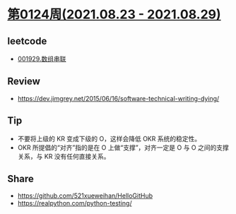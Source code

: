 # [第0124周(2021.08.23 - 2021.08.29)](https://github.com/vjudge/ARTS/blob/master/2021/第0124周.md)

## leetcode
* [001929.数组串联](https://github.com/vjudge/leetcode/tree/master/001801-002000/001929.数组串联)

## Review
* https://dev.jimgrey.net/2015/06/16/software-technical-writing-dying/

## Tip
* 不要将上级的 KR 变成下级的 O，这样会降低 OKR 系统的稳定性。
* OKR 所提倡的“对齐”指的是在 O 上做“支撑”，对齐一定是 O 与 O 之间的支撑关系，与 KR 没有任何直接关系。

## Share
* https://github.com/521xueweihan/HelloGitHub
* https://realpython.com/python-testing/
